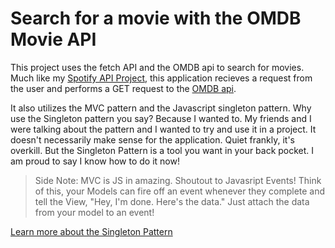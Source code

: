 # Search for a movie with the OMDB Movie API
This project uses the fetch API and the OMDB api to search for movies. Much like my [Spotify API Project](https://github.com/jonathandavidpollock/spotifyAPI),
this application recieves a request from the user and performs a GET request to the [OMDB api](http://www.omdbapi.com/).

It also utilizes the MVC pattern and the Javascript singleton pattern. Why use the Singleton pattern you say? Because I wanted to. My friends and I were talking about the pattern and I wanted to try and use it in a project. It doesn't necessarily make sense for the application. Quiet frankly, it's overkill. But the Singleton Pattern
is a tool you want in your back pocket. I am proud to say I know how to do it now! 

> Side Note: MVC is JS in amazing. Shoutout to Javasript Events! Think of this, your Models can fire off an event whenever they complete and tell the View, "Hey, I'm done. Here's the data." Just attach the data from your model to an event! 

[Learn more about the Singleton Pattern](https://en.wikipedia.org/wiki/Singleton_pattern)
